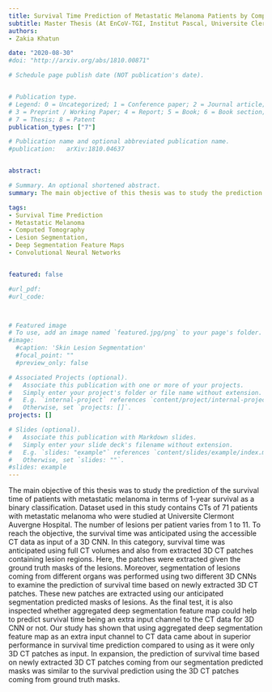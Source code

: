 ```yaml
---
title: Survival Time Prediction of Metastatic Melanoma Patients by Computed Tomography using Convolutional Neural Networks
subtitle: Master Thesis ​(At EnCoV-TGI, Institut Pascal, Universite Clermont Auvergne, France, August 2020)
authors:
- Zakia Khatun

date: "2020-08-30"
#doi: "http://arxiv.org/abs/1810.00871"

# Schedule page publish date (NOT publication's date).


# Publication type.
# Legend: 0 = Uncategorized; 1 = Conference paper; 2 = Journal article;
# 3 = Preprint / Working Paper; 4 = Report; 5 = Book; 6 = Book section;
# 7 = Thesis; 8 = Patent
publication_types: ["7"]

# Publication name and optional abbreviated publication name.
#publication: 	arXiv:1810.04637


abstract: 

# Summary. An optional shortened abstract.
summary: The main objective of this thesis was to study the prediction of the survival time of patients with metastatic melanoma in terms of 1-year survival as a binary classification. Dataset used in this study contains CTs of 71 patients with metastatic melanoma who were studied at Universite Clermont Auvergne Hospital. The number of lesions per patient varies from 1 to 11. To reach the objective, the survival time was anticipated using the accessible CT data as input of a 3D CNN. In this category, survival time was anticipated using full CT volumes and also from extracted 3D CT patches containing lesion regions. Here, the patches were extracted given the ground truth masks of the lesions. Moreover, segmentation of lesions coming from different organs was performed using two different 3D CNNs to examine the prediction of survival time based on newly extracted 3D CT patches. These new patches were extracted using our anticipated segmentation predicted masks of lesions. As the final test, it was also inspected whether aggregated deep segmentation feature map could help to predict survival time being an extra input channel to the CT data for 3D CNN or not. Our study showed that using aggregated deep segmentation feature map as an extra input channel to CT data came about in superior performance in survival time prediction compared to using as it were only 3D CT patches as input. In expansion, the prediction of survival time based on newly extracted 3D CT patches coming from our segmentation predicted masks was similar to the survival prediction using the 3D CT patches coming from ground truth masks.

tags:
- Survival Time Prediction
- Metastatic Melanoma
- Computed Tomography
- Lesion Segmentation, 
- Deep Segmentation Feature Maps
- Convolutional Neural Networks


featured: false

#url_pdf:
#url_code: 



# Featured image
# To use, add an image named `featured.jpg/png` to your page's folder.
#image:
  #caption: 'Skin Lesion Segmentation'
  #focal_point: ""
  #preview_only: false

# Associated Projects (optional).
#   Associate this publication with one or more of your projects.
#   Simply enter your project's folder or file name without extension.
#   E.g. `internal-project` references `content/project/internal-project/index.md`.
#   Otherwise, set `projects: []`.
projects: []

# Slides (optional).
#   Associate this publication with Markdown slides.
#   Simply enter your slide deck's filename without extension.
#   E.g. `slides: "example"` references `content/slides/example/index.md`.
#   Otherwise, set `slides: ""`.
#slides: example
---
```


The main objective of this thesis was to study the prediction of the survival time of patients with metastatic melanoma in terms of 1-year survival as a binary classification. Dataset used in this study contains CTs of 71 patients with metastatic melanoma who were studied at Universite Clermont Auvergne Hospital. The number of lesions per patient varies from 1 to 11. To reach the objective, the survival time was anticipated using the accessible CT data as input of a 3D CNN. In this category, survival time was anticipated using full CT volumes and also from extracted 3D CT patches containing lesion regions. Here, the patches were extracted given the ground truth masks of the lesions. Moreover, segmentation of lesions coming from different organs was performed using two different 3D CNNs to examine the prediction of survival time based on newly extracted 3D CT patches. These new patches are extracted using our anticipated segmentation predicted masks of lesions. As the final test, it is also inspected whether aggregated deep segmentation feature map could help to predict survival time being an extra input channel to the CT data for 3D CNN or not. Our study has shown that using aggregated deep segmentation feature map as an extra input channel to CT data came about in superior performance in survival time prediction compared to using as it were only 3D CT patches as input. In expansion, the prediction of survival time based on newly extracted 3D CT patches coming from our segmentation predicted masks was similar to the survival prediction using the 3D CT patches coming from ground truth masks.
